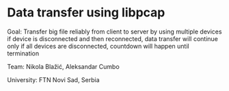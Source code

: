 # Data transfer using libpcap

Goal:
	Transfer big file reliably from client to server by using multiple devices
	if device is disconnected and then reconnected, data transfer will continue
	only if all devices are disconnected, countdown will happen until termination

Team: Nikola Blažić, Aleksandar Cumbo

University: FTN Novi Sad, Serbia
